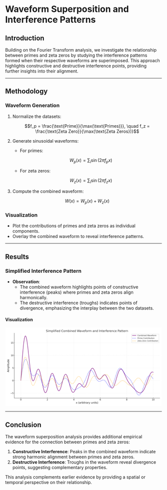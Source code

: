 
# Waveform Superposition and Interference Patterns

## Introduction

Building on the Fourier Transform analysis, we investigate the relationship between primes and zeta zeros by studying the interference patterns formed when their respective waveforms are superimposed. This approach highlights constructive and destructive interference points, providing further insights into their alignment.

---

## Methodology

### Waveform Generation
1. Normalize the datasets:
   ```math
   f_p = \frac{\text{Prime}}{\max(\text{Primes)}}, \quad f_z = \frac{\text{Zeta Zero}}{\max(\text{Zeta Zeros})}
   ```

2. Generate sinusoidal waveforms:
   - For primes:
     ```math
     W_p(x) = \sum_{i} \sin(2 \pi f_p x)
     ```
   - For zeta zeros:
     ```math
     W_z(x) = \sum_{i} \sin(2 \pi f_z x)
     ```

3. Compute the combined waveform:
   ```math
   W(x) = W_p(x) + W_z(x)
   ```

### Visualization
- Plot the contributions of primes and zeta zeros as individual components.
- Overlay the combined waveform to reveal interference patterns.

---

## Results

### Simplified Interference Pattern
- **Observation**:
  - The combined waveform highlights points of constructive interference (peaks) where primes and zeta zeros align harmonically.
  - The destructive interference (troughs) indicates points of divergence, emphasizing the interplay between the two datasets.

#### Visualization
![Simplified Interference Pattern](simplified_interference_pattern.png)

---

## Conclusion

The waveform superposition analysis provides additional empirical evidence for the connection between primes and zeta zeros:
1. **Constructive Interference**: Peaks in the combined waveform indicate strong harmonic alignment between primes and zeta zeros.
2. **Destructive Interference**: Troughs in the waveform reveal divergence points, suggesting complementary properties.

This analysis complements earlier evidence by providing a spatial or temporal perspective on their relationship.
